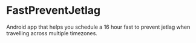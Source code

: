 # FastPreventJetlag
Android app that helps you schedule a 16 hour fast to prevent jetlag when travelling across multiple timezones.
